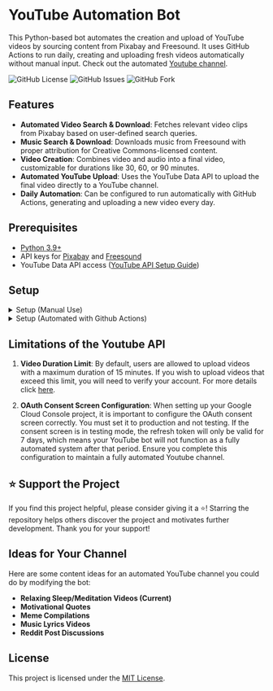 # YouTube Automation Bot

This Python-based bot automates the creation and upload of YouTube videos by sourcing content from Pixabay and Freesound. It uses GitHub Actions to run daily, creating and uploading fresh videos automatically without manual input. Check out the automated [Youtube channel](https://www.youtube.com/@ReIaxingSleepMusic).

![GitHub License](https://img.shields.io/github/license/PrintN/Youtube-Automation-Bot)
![GitHub Issues](https://img.shields.io/github/issues-raw/PrintN/Youtube-Automation-Bot)
![GitHub Fork](https://img.shields.io/github/forks/PrintN/Youtube-Automation-Bot)

## Features

- **Automated Video Search & Download**: Fetches relevant video clips from Pixabay based on user-defined search queries.
- **Music Search & Download**: Downloads music from Freesound with proper attribution for Creative Commons-licensed content.
- **Video Creation**: Combines video and audio into a final video, customizable for durations like 30, 60, or 90 minutes.
- **Automated YouTube Upload**: Uses the YouTube Data API to upload the final video directly to a YouTube channel.
- **Daily Automation**: Can be configured to run automatically with GitHub Actions, generating and uploading a new video every day.

## Prerequisites

- [Python 3.9+](https://www.python.org/downloads/)
- API keys for [Pixabay](https://pixabay.com/api/docs/) and [Freesound](https://freesound.org/home/login/?next=/apiv2/apply)
- YouTube Data API access ([YouTube API Setup Guide](https://www.youtube.com/watch?v=aFwZgth790Q))


## Setup

<details>
  <summary>Setup (Manual Use)</summary>

Clone the repository to your machine:
```bash
git clone https://github.com/PrintN/Youtube-Automation-Bot
cd Youtube-Automation-Bot
```

Run the setup.
```bash
python3 setup.py
```
This will: 
1. Install required packages
2. Ask for Pixabay, Freesound, Google Client ID, and Secret
3. Open a window for YouTube channel authorization
4. Reset auto.json and used_content.json

### Usage
Run main.py manually to generate videos interactively:

```bash
python main.py
```
</details>

<details>
  <summary>Setup (Automated with Github Actions)</summary>
  
#### Start by [forking](https://github.com/PrintN/Youtube-Automation-Bot/fork) this repo.

Clone the repository to your machine:
```bash
git clone https://github.com/YOUR-FORKED-REPO
cd Youtube-Automation-Bot
```

```bash
python3 setup.py
```
This will: 
1. Install required packages
2. Ask for Pixabay, Freesound, Google Client ID, and Secret
3. Open a window for YouTube channel authorization
4. Reset auto.json and used_content.json

### Configuring API Keys

To enable the bot to run daily using GitHub Actions, you'll need to add the following secrets to your GitHub repository:

1. Go to: ```Settings > Secrets and variables > Actions``` in your forked repo.
2. Click "New repository secret" and add the following secrets:

   - **FREESOUND_API_KEY**: Your Freesound API key.
   - **PIXABAY_API_KEY**: Your Pixabay API key.
   - **CLIENT_SECRETS_JSON**: Base64-encoded ```client_secrets.json``` file.
   - **TOKEN_JSON**: Base64-encoded ```token.json``` file.

#### How to Base64 Encode Files:
- **Linux/macOS**:
  ```bash
  base64 client_secrets.json > encoded_client_secrets.txt
  base64 token.json > encoded_token.txt
  ```
- **Windows (Powershell)**  
  ```poweshell
  [Convert]::ToBase64String([IO.File]::ReadAllBytes("C:\FULL\PATH\TO\client_secrets.json")) > encoded_client_secrets.txt
  [Convert]::ToBase64String([IO.File]::ReadAllBytes("C:\FULL\PATH\TO\token.json")) > encoded_token.txt
  ```
Copy the contents of ```encoded_client_secrets.txt``` and ```encoded_token.txt``` into the value fields for **CLIENT_SECRETS_JSON** and **TOKEN_JSON**.

### Configuring auto.json
This file contains video configurations for the bot to run in auto mode. You can create as many videos configuration as you want. Example structure:
```json
{
  "videos": [
      {
          "duration_minutes": 30,
          "video_query": "forest landscapes",
          "audio_query": "forest ambiance",
          "upload_to_youtube": false,
          "video_type": "video"
      },
      {
          "duration_minutes": 0.55,
          "video_query": "mountain sunrise",
          "audio_query": "gentle wind",
          "upload_to_youtube": true,
          "video_type": "short"
      },
  ]
}
```
### Adjusting the Schedule
To change the bot’s schedule, edit ```.github/workflows/daily-video.yaml```:
```yaml
on:
  schedule:
    - cron: 0 5 * * * # 05:00 AM UTC
```
</details>

## Limitations of the Youtube API
1. **Video Duration Limit**: By default, users are allowed to upload videos with a maximum duration of 15 minutes. If you wish to upload videos that exceed this limit, you will need to verify your account. For more details click [here](https://support.google.com/youtube/answer/71673).

2. **OAuth Consent Screen Configuration**: When setting up your Google Cloud Console project, it is important to configure the OAuth consent screen correctly. You must set it to production and not testing. If the consent screen is in testing mode, the refresh token will only be valid for 7 days, which means your YouTube bot will not function as a fully automated system after that period. Ensure you complete this configuration to maintain a fully automated Youtube channel.

## ⭐ Support the Project
If you find this project helpful, please consider giving it a ⭐! Starring the repository helps others discover the project and motivates further development. Thank you for your support!

## Ideas for Your Channel
Here are some content ideas for an automated YouTube channel you could do by modifying the bot:
- **Relaxing Sleep/Meditation Videos (Current)**
- **Motivational Quotes**
- **Meme Compilations**
- **Music Lyrics Videos**
- **Reddit Post Discussions**

## License
This project is licensed under the [MIT License](LICENSE).